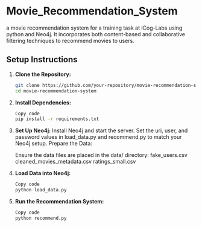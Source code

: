 # Movie_Recommendation_System

a movie recommendation system for a training task at iCog-Labs using python and Neo4j. It incorporates both content-based and collaborative filtering techniques to recommend movies to users.

## Setup Instructions

1. **Clone the Repository:**
   ```bash
   git clone https://github.com/your-repository/movie-recommendation-system.git
   cd movie-recommendation-system
   ```
2. **Install Dependencies:**

   ```bash
   Copy code
   pip install -r requirements.txt
   ```

3. **Set Up Neo4j:**
   Install Neo4j and start the server.
   Set the uri, user, and password values in load_data.py and recommend.py to match your Neo4j setup.
   Prepare the Data:

   Ensure the data files are placed in the data/ directory:
   fake_users.csv
   cleaned_movies_metadata.csv
   ratings_small.csv

4. **Load Data into Neo4j:**

   ```bash
   Copy code
   python load_data.py
   ```

5. **Run the Recommendation System:**

   ```bash
   Copy code
   python recommend.py
   ```
